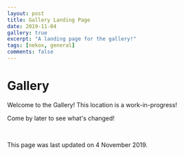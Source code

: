 ```yaml
---
layout: post
title: Gallery Landing Page
date: 2019-11-04
gallery: true
excerpt: "A landing page for the gallery!"
tags: [nekox, general]
comments: false
---
```




# Gallery

Welcome to the Gallery! This location is a work-in-progress!

Come by later to see what's changed!

<br>

This page was last updated on 4 November 2019.